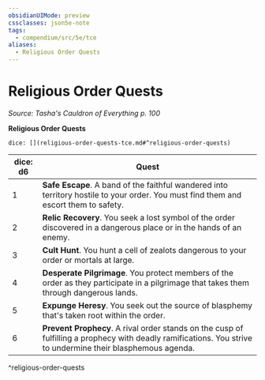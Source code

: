 ```yaml
---
obsidianUIMode: preview
cssclasses: json5e-note
tags:
  - compendium/src/5e/tce
aliases:
  - Religious Order Quests
---
```

# Religious Order Quests
*Source: Tasha's Cauldron of Everything p. 100* 

**Religious Order Quests**

`dice: [](religious-order-quests-tce.md#^religious-order-quests)`

| dice: d6 | Quest |
|----------|-------|
| 1 | **Safe Escape**. A band of the faithful wandered into territory hostile to your order. You must find them and escort them to safety. |
| 2 | **Relic Recovery**. You seek a lost symbol of the order discovered in a dangerous place or in the hands of an enemy. |
| 3 | **Cult Hunt**. You hunt a cell of zealots dangerous to your order or mortals at large. |
| 4 | **Desperate Pilgrimage**. You protect members of the order as they participate in a pilgrimage that takes them through dangerous lands. |
| 5 | **Expunge Heresy**. You seek out the source of blasphemy that's taken root within the order. |
| 6 | **Prevent Prophecy**. A rival order stands on the cusp of fulfilling a prophecy with deadly ramifications. You strive to undermine their blasphemous agenda. |
^religious-order-quests